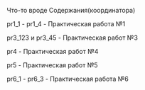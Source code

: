 Что-то вроде Содержания(координатора)

pr1_1 - pr1_4 - Практическая работа №1

pr3_123 и pr3_45 - Практическая работ №3

pr4 - Практическая работ №4

pr5 - Практическая работ №5

pr6_1 - pr6_3 - Практическая работа №6
